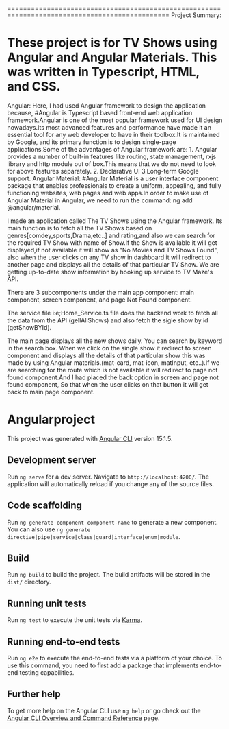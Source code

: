 ===============================================================================================
Project Summary:

These project is for TV Shows using Angular and Angular Materials. This was written in Typescript, HTML, and CSS.
===========
Angular:
Here, I had used Angular framework to design the application because, #Angular is Typescript based front-end web application framework.Angular is one of the most popular framework used for UI design nowadays.Its most advanced features and performance have made it an essential tool for any web developer to have in their toolbox.It is maintained by Google, and its primary function is to design single-page applications.Some of the advantages of Angular framework are: 1. Angular provides a number of built-in features like routing, state management, rxjs library and http module out of box.This means that we do not need to look for above features separately. 2. Declarative UI 3.Long-term Google support.
Angular Material:
#Angular Material is a user interface component package that enables professionals to create a uniform, appealing, and fully functioning websites, web pages and web apps.In order to make use of Angular Material in Angular, we need to run the command: ng add @angular/material.

I made an application called The TV Shows using the Angular framework. Its main function is to fetch all the TV Shows based on genres[comdey,sports,Drama,etc..] and rating,and also we can search for the required TV Show with name of Show.If the Show is available it will get displayed,if not available it will show as "No Movies and TV Shows Found", also when the user clicks on any TV show in dashboard it will redirect to another page and displays all the details of that particular TV Show. We are getting up-to-date show information by hooking up service to TV Maze's API.

There are 3 subcomponents under the main app component: main component, screen component, and page Not Found component.

The service file i:e;Home_Service.ts file does the backend work to fetch all the data from the API (gellAllShows) and also fetch the sigle show by id (getShowBYId).

The main page displays all the new shows daily. You can search by keyword in the search box. When we click on the single show it redirect to screen component and displays all the details of that particular show this was made by using Angular materials.(mat-card, mat-icon, matInput, etc..).If we are searching for the route which is not available it will redirect to page not found component.And I had placed the back option in screen and page not found component, So that when the user clicks on that button it will get back to main page component.

# Angularproject

This project was generated with [Angular CLI](https://github.com/angular/angular-cli) version 15.1.5.

## Development server

Run `ng serve` for a dev server. Navigate to `http://localhost:4200/`. The application will automatically reload if you change any of the source files.

## Code scaffolding

Run `ng generate component component-name` to generate a new component. You can also use `ng generate directive|pipe|service|class|guard|interface|enum|module`.

## Build

Run `ng build` to build the project. The build artifacts will be stored in the `dist/` directory.

## Running unit tests

Run `ng test` to execute the unit tests via [Karma](https://karma-runner.github.io).

## Running end-to-end tests

Run `ng e2e` to execute the end-to-end tests via a platform of your choice. To use this command, you need to first add a package that implements end-to-end testing capabilities.

## Further help

To get more help on the Angular CLI use `ng help` or go check out the [Angular CLI Overview and Command Reference](https://angular.io/cli) page.
